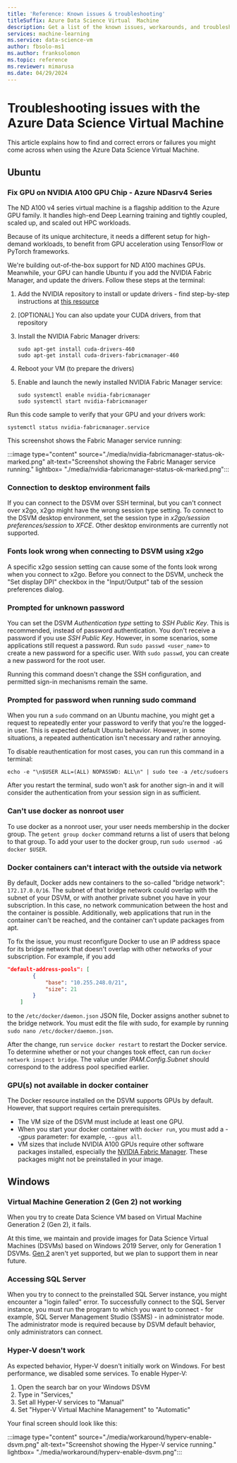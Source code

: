 ```yaml
---
title: 'Reference: Known issues & troubleshooting'
titleSuffix: Azure Data Science Virtual  Machine
description: Get a list of the known issues, workarounds, and troubleshooting for Azure Data Science Virtual Machine
services: machine-learning
ms.service: data-science-vm
author: fbsolo-ms1 
ms.author: franksolomon 
ms.topic: reference
ms.reviewer: mimarusa
ms.date: 04/29/2024
---
```


# Troubleshooting issues with the Azure Data Science Virtual Machine

This article explains how to find and correct errors or failures you might come across when using the Azure Data Science Virtual Machine.

## Ubuntu

### Fix GPU on NVIDIA A100 GPU Chip - Azure NDasrv4 Series

The ND A100 v4 series virtual machine is a flagship addition to the Azure GPU family. It handles high-end Deep Learning training and tightly coupled, scaled up, and scaled out HPC workloads.

Because of its unique architecture, it needs a different setup for high-demand workloads, to benefit from GPU acceleration using TensorFlow or PyTorch frameworks.

We're building out-of-the-box support for ND A100 machines GPUs. Meanwhile, your GPU can handle Ubuntu if you add the NVIDIA Fabric Manager, and update the drivers. Follow these steps at the terminal:

1. Add the NVIDIA repository to install or update drivers - find step-by-step instructions at [this resource](https://docs.nvidia.com/datacenter/tesla/tesla-installation-notes/index.html#ubuntu-lts)
1. [OPTIONAL] You can also update your CUDA drivers, from that repository
1. Install the NVIDIA Fabric Manager drivers:

    ```
    sudo apt-get install cuda-drivers-460
    sudo apt-get install cuda-drivers-fabricmanager-460
    ```

1. Reboot your VM (to prepare the drivers)
1. Enable and launch the newly installed NVIDIA Fabric Manager service:

    ```
    sudo systemctl enable nvidia-fabricmanager
    sudo systemctl start nvidia-fabricmanager
    ```

Run this code sample to verify that your GPU and your drivers work:
```
systemctl status nvidia-fabricmanager.service
```

This screenshot shows the Fabric Manager service running:

:::image type="content" source="./media/nvidia-fabricmanager-status-ok-marked.png" alt-text="Screenshot showing the Fabric Manager service running." lightbox= "./media/nvidia-fabricmanager-status-ok-marked.png":::

### Connection to desktop environment fails

If you can connect to the DSVM over SSH terminal, but you can't connect over x2go, x2go might have the wrong session type setting. To connect to the DSVM desktop environment, set the session type in *x2go/session preferences/session* to *XFCE*. Other desktop environments are currently not supported.

### Fonts look wrong when connecting to DSVM using x2go

A specific x2go session setting can cause some of the fonts look wrong when you connect to x2go. Before you connect to the DSVM, uncheck the "Set display DPI" checkbox in the "Input/Output" tab of the session preferences dialog.

### Prompted for unknown password

You can set the DSVM *Authentication type* setting to *SSH Public Key*. This is recommended, instead of password authentication. You don't receive a password if you use *SSH Public Key*. However, in some scenarios, some applications still request a password. Run `sudo passwd <user_name>` to create a new password for a specific user. With `sudo passwd`, you can create a new password for the root user.

Running this command doesn't change the SSH configuration, and permitted sign-in mechanisms remain the same.

### Prompted for password when running sudo command

When you run a `sudo` command on an Ubuntu machine, you might get a request to repeatedly enter your password to verify that you're the logged-in user. This is expected default Ubuntu behavior. However, in some situations, a repeated authentication isn't necessary and rather annoying.

To disable reauthentication for most cases, you can run this command in a terminal:

 `echo -e "\n$USER ALL=(ALL) NOPASSWD: ALL\n" | sudo tee -a /etc/sudoers`

After you restart the terminal, sudo won't ask for another sign-in and it will consider the authentication from your
session sign in as sufficient.

### Can't use docker as nonroot user

To use docker as a nonroot user, your user needs membership in the docker group. The `getent group docker` command returns a list of users that belong to that group. To add your user to the docker group, run `sudo usermod -aG docker $USER`.

### Docker containers can't interact with the outside via network

By default, Docker adds new containers to the so-called "bridge network": `172.17.0.0/16`. The subnet of
that bridge network could overlap with the subnet of your DSVM, or with another private subnet you have in your subscription. In this case, no network communication between the host and the container is possible. Additionally, web applications that run in the container can't be reached, and the container can't update packages from apt.

To fix the issue, you must reconfigure Docker to use an IP address space for its bridge network that doesn't overlap
with other networks of your subscription. For example, if you add

```json
"default-address-pools": [
        {
            "base": "10.255.248.0/21",
            "size": 21
        }
    ]
```

to the `/etc/docker/daemon.json` JSON file, Docker assigns another subnet to the bridge
network. You must edit the file with sudo, for example by running `sudo nano /etc/docker/daemon.json`.

After the change, run `service docker restart` to restart the Docker service. To determine whether or not your changes took effect, can run `docker network inspect bridge`. The value under *IPAM.Config.Subnet* should correspond to the address pool specified earlier.

### GPU(s) not available in docker container

The Docker resource installed on the DSVM supports GPUs by default. However, that support requires certain prerequisites.

* The VM size of the DSVM must include at least one GPU.
* When you start your docker container with `docker run`, you must add a *--gpus* parameter: for example, `--gpus all`.
* VM sizes that include NVIDIA A100 GPUs require other software packages installed, especially the
[NVIDIA Fabric Manager](https://docs.nvidia.com/datacenter/tesla/pdf/fabric-manager-user-guide.pdf). These packages
might not be preinstalled in your image.

## Windows

### Virtual Machine Generation 2 (Gen 2) not working
When you try to create Data Science VM based on Virtual Machine Generation 2 (Gen 2), it fails.

At this time, we maintain and provide images for Data Science Virtual Machines (DSVMs) based on Windows 2019 Server, only for Generation 1 DSVMs. [Gen 2](../../virtual-machines/generation-2.md) aren't yet supported, but we plan to support them in near future.

### Accessing SQL Server

When you try to connect to the preinstalled SQL Server instance, you might encounter a "login failed" error. To
successfully connect to the SQL Server instance, you must run the program to which you want to connect - for example, SQL Server Management Studio (SSMS) - in administrator mode. The administrator mode is required because by DSVM default behavior, only administrators can connect.

### Hyper-V doesn't work

As expected behavior, Hyper-V doesn't initially work on Windows. For best performance, we disabled some services.
To enable Hyper-V:

1. Open the search bar on your Windows DSVM
1. Type in "Services,"
1. Set all Hyper-V services to "Manual"
1. Set "Hyper-V Virtual Machine Management" to "Automatic"

Your final screen should look like this:

:::image type="content" source="./media/workaround/hyperv-enable-dsvm.png" alt-text="Screenshot showing the Hyper-V service running." lightbox= "./media/workaround/hyperv-enable-dsvm.png":::